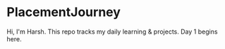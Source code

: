 # PlacementJourney
Hi, I'm Harsh. This repo tracks my daily learning & projects. Day 1 begins here.
